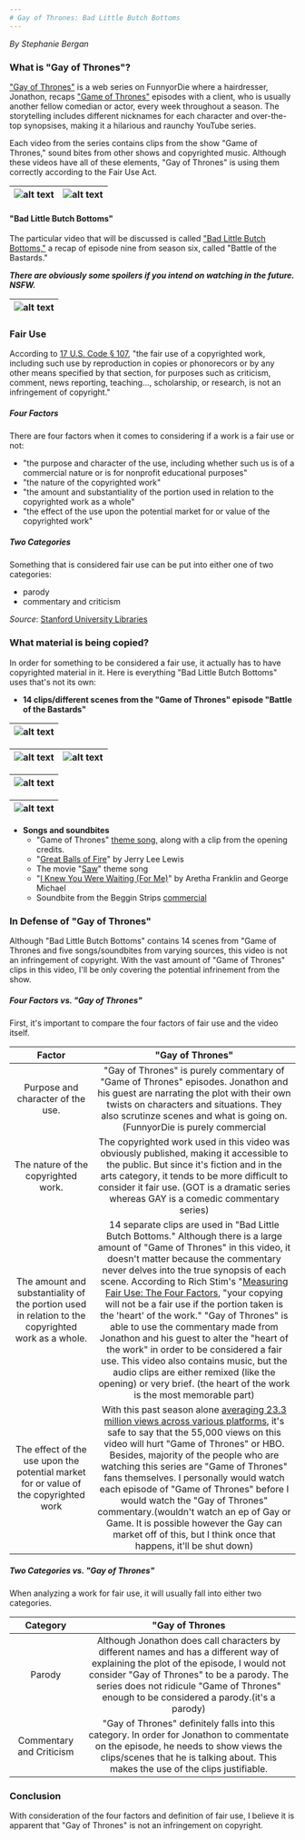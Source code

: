 ```yaml
---
# Gay of Thrones: Bad Little Butch Bottoms
---
```

_By Stephanie Bergan_

### What is "Gay of Thrones"?
["Gay of Thrones"](https://www.youtube.com/watch?v=Q8PD_GvWrT0&list=PL77kq7xMnzVMN-4l8bh2OUGUofydgxU-q) is a web series on FunnyorDie where a hairdresser, Jonathon, recaps ["Game of Thrones"](http://www.hbo.com/game-of-thrones) episodes with a client, who is usually another fellow comedian or actor, every week throughout a season. The storytelling includes different nicknames for each character and over-the-top synopsises, making it a hilarious and raunchy YouTube series.  

Each video from the series contains clips from the show "Game of Thrones," sound bites from other shows and copyrighted music. Although these videos have all of these elements, "Gay of Thrones" is using them correctly according to the Fair Use Act.

| ![alt text](https://i.ytimg.com/vi/MgebzaD2wOo/maxresdefault.jpg) | ![alt text](https://i.ytimg.com/vi/mTXQ8u_Jr2c/maxresdefault.jpg) |
| --- | --- |


#### "Bad Little Butch Bottoms"    
The particular video that will be discussed is called ["Bad Little Butch Bottoms,"](https://www.youtube.com/watch?v=C6l7FJqGEXM) a recap of episode nine from season six, called "Battle of the Bastards."

**_There are obviously some spoilers if you intend on watching in the future. NSFW._**

| ![alt text](https://i.ytimg.com/vi/C6l7FJqGEXM/maxresdefault.jpg) |
| --- |

### Fair Use

According to [17 U.S. Code § 107](https://www.law.cornell.edu/uscode/text/17/107), "the fair use of a copyrighted work, including such use by reproduction in copies or phonorecors or by any other means specified by that section, for purposes such as criticism, comment, news reporting, teaching..., scholarship, or research, is not an infringement of copyright."
##### Four Factors
There are four factors when it comes to considering if a work is a fair use or not:
* "the purpose and character of the use, including whether such us is of a commercial nature or is for nonprofit educational purposes"
* "the nature of the copyrighted work"
* "the amount and substantiality of the portion used in relation to the copyrighted work as a whole"
* "the effect of the use upon the potential market for or value of the copyrighted work"  

##### Two Categories
Something that is considered fair use can be put into either one of two categories:
* parody
* commentary and criticism

_Source_: [Stanford University Libraries](http://fairuse.stanford.edu/overview/fair-use/what-is-fair-use/)


### What material is being copied?

In order for something to be considered a fair use, it actually has to have copyrighted material in it. Here is everything "Bad Little Butch Bottoms" uses that's not its own:

* **14 clips/different scenes from the "Game of Thrones" episode "Battle of the Bastards"**  

| ![alt text](http://vignette2.wikia.nocookie.net/gameofthrones/images/d/d8/Game_of_Thrones_title_card.jpg/revision/latest?cb=20141113041117) |
| --- |    


| ![alt text](https://filmgrimoire.files.wordpress.com/2016/06/phgytd730g2qbwe.jpg) | ![alt text](http://media.vanityfair.com/photos/57675d6b0904a5835f0daf56/master/w_790,c_limit/game-of-thrones-episode-9-2.jpg) |
| --- | --- |    


| ![alt text](http://static.srcdn.com/wp-content/uploads/game-thrones-season-6-battle-bastards-jon.jpg) |
| --- |  


| ![alt text](http://vignette1.wikia.nocookie.net/gameofthrones/images/d/df/Knights_of_the_Vale_S6E09_5.PNG/revision/latest?cb=20160826132900) |
| --- |    


* **Songs and soundbites**  
  * "Game of Thrones" [theme song](https://www.youtube.com/watch?v=s7L2PVdrb_8), along with a clip from the opening credits.
  * "[Great Balls of Fire](https://www.youtube.com/watch?v=Jt0mg8Z09SY)" by Jerry Lee Lewis
  * The movie "[Saw](https://www.youtube.com/watch?v=vhSHXGM7kgE)" theme song
  * "[I Knew You Were Waiting (For Me)](https://www.youtube.com/watch?v=ooYtCvEdoNY)" by Aretha Franklin and George Michael
  * Soundbite from the Beggin Strips [commercial](https://www.youtube.com/watch?v=AHgGo5dNgeg)  



### In Defense of "Gay of Thrones" 

Although "Bad Little Butch Bottoms" contains 14 scenes from "Game of Thrones and five songs/soundbites from varying sources, this video is not an infringement of copyright. With the vast amount of "Game of Thrones" clips in this video, I'll be only covering the potential infrinement from the show.

##### Four Factors vs. "Gay of Thrones"
First, it's important to compare the four factors of fair use and the video itself.  

| Factor | "Gay of Thrones" |
| :---: | :---: |
| Purpose and character of the use. | "Gay of Thrones" is purely commentary of "Game of Thrones" episodes. Jonathon and his guest are narrating the plot with their own twists on characters and situations. They also scrutinze scenes and what is going on. (FunnyorDie is purely commercial|
| The nature of the copyrighted work. | The copyrighted work used in this video was obviously published, making it accessible to the public. But since it's fiction and in the arts category, it tends to be more difficult to consider it fair use. (GOT is a dramatic series whereas GAY is a comedic commentary series) |
| The amount and substantiality of the portion used in relation to the copyrighted work as a whole. | 14 separate clips are used in "Bad Little Butch Bottoms." Although there is a large amount of "Game of Thrones" in this video, it doesn't matter because the commentary never delves into the true synopsis of each scene. According to Rich Stim's "[Measuring Fair Use: The Four Factors](http://fairuse.stanford.edu/overview/fair-use/four-factors/), "your copying will not be a fair use if the portion taken is the 'heart' of the work." "Gay of Thrones" is able to use the commentary made from Jonathon and his guest to alter the "heart of the work" in order to be considered a fair use. This video also contains music, but the audio clips are either remixed (like the opening) or very brief. (the heart of the work is the most memorable part) |
| The effect of the use upon the potential market for or value of the copyrighted work | With this past season alone [averaging 23.3 million views across various platforms](http://variety.com/2016/tv/ratings/game-of-thrones-ratings-season-6-finale-record-1201805035/), it's safe to say that the 55,000 views on this video will hurt "Game of Thrones" or HBO. Besides, majority of the people who are watching this series are "Game of Thrones" fans themselves. I personally would watch each episode of "Game of Thrones" before I would watch the "Gay of Thrones" commentary.(wouldn't watch an ep of Gay or Game. It is possible however the Gay can market off of this, but I think once that happens, it'll be shut down) |

##### Two Categories vs. "Gay of Thrones"
When analyzing a work for fair use, it will usually fall into either two categories.  

| Category | "Gay of Thrones |
| :---: | :---: |
| Parody | Although Jonathon does call characters by different names and has a different way of explaining the plot of the episode, I would not consider "Gay of Thrones" to be a parody. The series does not ridicule "Game of Thrones" enough to be considered a parody.(it's a parody)|
| Commentary and Criticism | "Gay of Thrones" definitely falls into this category. In order for Jonathon to commentate on the episode, he needs to show views the clips/scenes that he is talking about. This makes the use of the clips justifiable. |

### Conclusion
With consideration of the four factors and definition of fair use, I believe it is apparent that "Gay of Thrones" is not an infringement on copyright.
